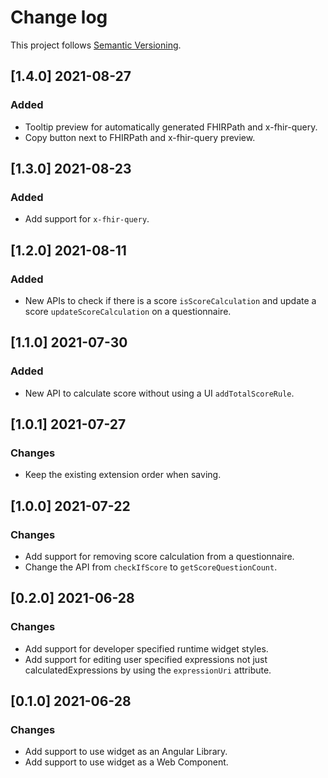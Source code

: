 # Change log

This project follows [Semantic Versioning](http://semver.org/).

## [1.4.0] 2021-08-27
### Added
- Tooltip preview for automatically generated FHIRPath and x-fhir-query.
- Copy button next to FHIRPath and x-fhir-query preview.

## [1.3.0] 2021-08-23
### Added
- Add support for `x-fhir-query`.

## [1.2.0] 2021-08-11
### Added
- New APIs to check if there is a score `isScoreCalculation` and update a score
`updateScoreCalculation` on a questionnaire.

## [1.1.0] 2021-07-30
### Added
- New API to calculate score without using a UI `addTotalScoreRule`.

## [1.0.1] 2021-07-27
### Changes
- Keep the existing extension order when saving.

## [1.0.0] 2021-07-22
### Changes
- Add support for removing score calculation from a questionnaire.
- Change the API from `checkIfScore` to `getScoreQuestionCount`.

## [0.2.0] 2021-06-28
### Changes
- Add support for developer specified runtime widget styles.
- Add support for editing user specified expressions not just
  calculatedExpressions by using the `expressionUri` attribute.

## [0.1.0] 2021-06-28
### Changes
- Add support to use widget as an Angular Library.
- Add support to use widget as a Web Component.
